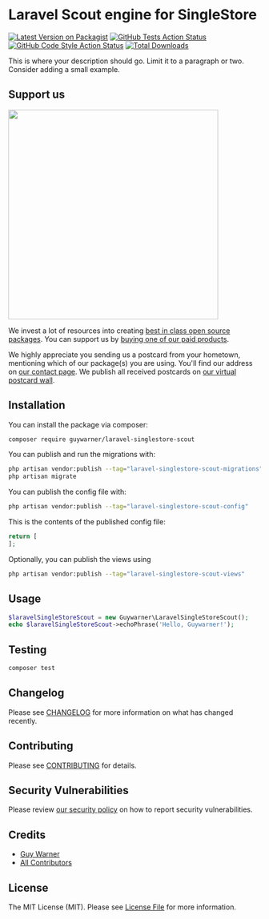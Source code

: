 # Laravel Scout engine for SingleStore

[![Latest Version on Packagist](https://img.shields.io/packagist/v/guywarner/laravel-singlestore-scout.svg?style=flat-square)](https://packagist.org/packages/guywarner/laravel-singlestore-scout)
[![GitHub Tests Action Status](https://img.shields.io/github/workflow/status/guywarner/laravel-singlestore-scout/run-tests?label=tests)](https://github.com/guywarner/laravel-singlestore-scout/actions?query=workflow%3Arun-tests+branch%3Amain)
[![GitHub Code Style Action Status](https://img.shields.io/github/workflow/status/guywarner/laravel-singlestore-scout/Fix%20PHP%20code%20style%20issues?label=code%20style)](https://github.com/guywarner/laravel-singlestore-scout/actions?query=workflow%3A"Fix+PHP+code+style+issues"+branch%3Amain)
[![Total Downloads](https://img.shields.io/packagist/dt/guywarner/laravel-singlestore-scout.svg?style=flat-square)](https://packagist.org/packages/guywarner/laravel-singlestore-scout)

This is where your description should go. Limit it to a paragraph or two. Consider adding a small example.

## Support us

[<img src="https://github-ads.s3.eu-central-1.amazonaws.com/laravel-singlestore-scout.jpg?t=1" width="419px" />](https://spatie.be/github-ad-click/laravel-singlestore-scout)

We invest a lot of resources into creating [best in class open source packages](https://spatie.be/open-source). You can support us by [buying one of our paid products](https://spatie.be/open-source/support-us).

We highly appreciate you sending us a postcard from your hometown, mentioning which of our package(s) you are using. You'll find our address on [our contact page](https://spatie.be/about-us). We publish all received postcards on [our virtual postcard wall](https://spatie.be/open-source/postcards).

## Installation

You can install the package via composer:

```bash
composer require guywarner/laravel-singlestore-scout
```

You can publish and run the migrations with:

```bash
php artisan vendor:publish --tag="laravel-singlestore-scout-migrations"
php artisan migrate
```

You can publish the config file with:

```bash
php artisan vendor:publish --tag="laravel-singlestore-scout-config"
```

This is the contents of the published config file:

```php
return [
];
```

Optionally, you can publish the views using

```bash
php artisan vendor:publish --tag="laravel-singlestore-scout-views"
```

## Usage

```php
$laravelSingleStoreScout = new Guywarner\LaravelSingleStoreScout();
echo $laravelSingleStoreScout->echoPhrase('Hello, Guywarner!');
```

## Testing

```bash
composer test
```

## Changelog

Please see [CHANGELOG](CHANGELOG.md) for more information on what has changed recently.

## Contributing

Please see [CONTRIBUTING](CONTRIBUTING.md) for details.

## Security Vulnerabilities

Please review [our security policy](../../security/policy) on how to report security vulnerabilities.

## Credits

- [Guy Warner](https://github.com/guywarner)
- [All Contributors](../../contributors)

## License

The MIT License (MIT). Please see [License File](LICENSE.md) for more information.

